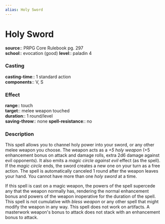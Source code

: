 ```yaml
---
alias: Holy Sword
---
```


# Holy Sword 

**source**:: PRPG Core Rulebook pg. 297  
**school**:: evocation (good)
**level**:: paladin 4

### Casting 

**casting-time**:: 1 standard action  
**components**:: V, S

### Effect 

**range**:: touch  
**target**:: melee weapon touched  
**duration**:: 1 round/level  
**saving-throw**:: none
**spell-resistance**:: no

### Description 

This spell allows you to channel holy power into your sword, or any other melee weapon you choose. The weapon acts as a *+5 holy weapon* (+5 enhancement bonus on attack and damage rolls, extra 2d6 damage against evil opponents). It also emits a *magic circle against evil* effect (as the spell). If the *magic circle* ends, the sword creates a new one on your turn as a free action. The spell is automatically canceled 1 round after the weapon leaves your hand. You cannot have more than one *holy sword* at a time.  
  
If this spell is cast on a magic weapon, the powers of the spell supercede any that the weapon normally has, rendering the normal enhancement bonus and powers of the weapon inoperative for the duration of the spell. This spell is not cumulative with *bless weapon* or any other spell that might modify the weapon in any way. This spell does not work on artifacts. A masterwork weapon's bonus to attack does not stack with an enhancement bonus to attack.
